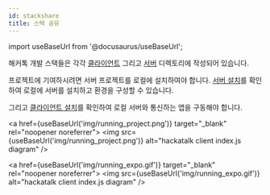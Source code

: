 ```yaml
---
id: stackshare
title: 스택 공유
---
```


import useBaseUrl from '@docusaurus/useBaseUrl';

해커톡 개발 스택들은 각각 [클라이언트](https://github.com/dooboolab/hackatalk/tree/master/client) 그리고 [서버](https://github.com/dooboolab/hackatalk/tree/master/server) 디렉토리에 작성되어 있습니다.

프로젝트에 기여하시려면 서버 프로젝트를 로컬에 설치하여야 합니다. [서버 설치](/docs/server/installation)를 확인하여 로컬에 서버를 설치하고 환경을 구성할 수 있습니다.

그리고 [클라이언트 설치](/docs/client/installation)를 확인하여 로컬 서버와 통신하는 앱을 구동해야 합니다.

<a href={useBaseUrl('img/running_project.png')} target="_blank" rel="noopener noreferrer">
  <img src={useBaseUrl('img/running_project.png')} alt="hackatalk client index.js diagram" />
</a>

<a href={useBaseUrl('img/running_expo.gif')} target="_blank" rel="noopener noreferrer">
  <img src={useBaseUrl('img/running_expo.gif')} alt="hackatalk client index.js diagram" />
</a>
